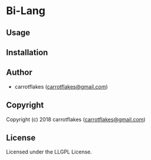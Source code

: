 # Bi-Lang

## Usage

## Installation

## Author

* carrotflakes (carrotflakes@gmail.com)

## Copyright

Copyright (c) 2018 carrotflakes (carrotflakes@gmail.com)

## License

Licensed under the LLGPL License.
